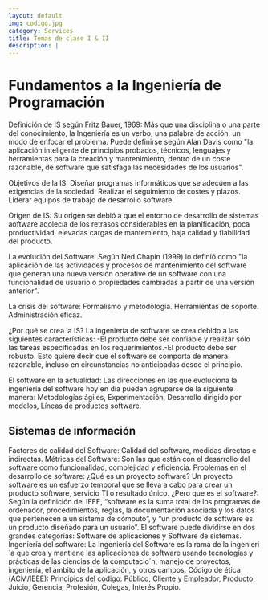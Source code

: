 ```yaml
---
layout: default
img: codigo.jpg
category: Services
title: Temas de clase I & II
description: |
---
```

<h1>Fundamentos a la Ingeniería de Programación</h1>
<p>Definición de IS según Fritz Bauer, 1969: Más que una disciplina o una parte del conocimiento, la Ingeniería es un verbo, una palabra de acción, un modo de enfocar el problema. Puede definirse según Alan Davis como "la aplicación inteligente de principios probados, técnicos, lenguajes y herramientas para la creación y mantenimiento, dentro de un coste razonable, de software que satisfaga las necesidades de los usuarios".</p>
<p>Objetivos de la IS: Diseñar programas informáticos que se adecúen a las exigencias de la sociedad. Realizar el seguimiento de costes y plazos. Liderar equipos de trabajo de desarrollo software.</p>
<p>Origen de IS: Su origen se debió a que el entorno de desarrollo de sistemas aoftware adolecía de los retrasos considerables en la planificación, poca productividad, elevadas cargas de mantemiento, baja calidad y fiabilidad del producto.</p>
<p>La evolución del Software: Según Ned Chapin (1999) lo definió como "la aplicación de las actividades y procesos de mantenimiento del software que generan una nueva versión operative de un software con una funcionalidad de usuario o propiedades cambiadas a partir de una versión anterior".</p>
<p>La crisis del software: Formalismo y metodología. Herramientas de soporte. Administración eficaz.</p>
<p>¿Por qué se crea la IS? La ingeniería de software se crea debido a las siguientes características: -El producto debe ser confiable y realizar sólo las tareas especificadas en los requerimientos.-El producto debe ser robusto. Esto quiere decir que el software se comporta de manera razonable, incluso en circunstancias no anticipadas desde el principio.</p>
<p>El software en la actualidad: Las direcciones en las que evoluciona la ingeniería del software hoy en día pueden agruparse de la siguiente manera: Metodologías ágiles, Experimentación, Desarrollo dirigido por modelos, Líneas de productos software.</p>
<h2>Sistemas de información</h2>
Factores de calidad del Software: Calidad del software, medidas directas e indirectas.
Métricas del Software: Son las que están con el desarrollo del software como funcionalidad, complejidad y eficiencia.
Problemas en el desarrollo de software: ¿Qué es un proyecto software? Un proyecto software es un esfuerzo temporal que se lleva a cabo para crear un producto software, servicio TI o resultado único.
¿Pero que es el software?: Según la definición del IEEE, “software es la suma total de los programas de ordenador, procedimientos, reglas, la documentación asociada y los datos que pertenecen a un sistema de cómputo”, y “un producto de software es un producto diseñado para un usuario”.
El software puede dividirse en dos grandes categorías: Software de aplicaciones y Software de sistemas.
Ingeniería del software: La Ingeniería del Software es la rama de la ingenieri´a que crea y mantiene las aplicaciones de software usando tecnologías y prácticas de las ciencias de la computacio´n, manejo de proyectos, ingeniería, el ámbito de la aplicación, y otros campos.
Código de ética (ACM/IEEE): Principios del código: Público, Cliente y Empleador, Producto, Juicio, Gerencia, Profesión, Colegas, Interés Propio.
